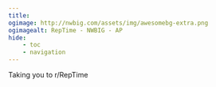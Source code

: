 ```yaml
---
title: 
ogimage: http://nwbig.com/assets/img/awesomebg-extra.png
ogimagealt: RepTime - NWBIG - AP
hide:
    - toc
    - navigation
---
```


Taking you to r/RepTime

<script type="javascript">
    window.location="https://www.reddit.com/r/RepTime/";
</script>